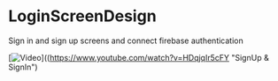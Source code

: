 # LoginScreenDesign

Sign in and sign up screens and connect firebase authentication

[![Video](http://img.youtube.com/watch?v=HDqjqIr5cFY/0.jpg)]((https://www.youtube.com/watch?v=HDqjqIr5cFY "SignUp & SignIn")
